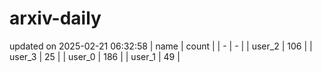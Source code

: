# arxiv-daily
updated on 2025-02-21 06:32:58
| name | count |
| - | - |
| user_2 | 106 |
| user_3 | 25 |
| user_0 | 186 |
| user_1 | 49 |
